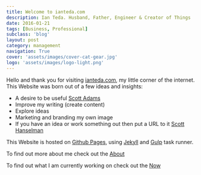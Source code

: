 ```yaml
---
title: Welcome to ianteda.com
description: Ian Teda. Husband, Father, Engineer & Creator of Things
date: 2016-01-21
tags: [Business, Professional]
subclass: 'blog'
layout: post
category: management
navigation: True
cover: 'assets/images/cover-cat-gear.jpg'
logo: 'assets/images/logo-light.png'
---
```

Hello and thank you for visiting [ianteda.com](ianteda.com), my little corner of the internet. This Website was born out of a few ideas and insights:

* A desire to be useful [Scott Adams](http://blog.dilbert.com/post/130338537981/the-moist-robot-ethical-code)
* Improve my writing (create content)
* Explore ideas
* Marketing and branding my own image
* If you have an idea or work something out then put a URL to it [Scott Hanselman](http://www.hanselman.com/blog/YourWordsAreWasted.aspx)

This Website is hosted on [Github Pages](https://pages.github.com/), using [Jekyll](http://jekyllrb.com/) and [Gulp](http://gulpjs.com/) task runner.

To find out more about me check out the [About](/about.html)

To find out what I am currently working on check out the [Now](/now.html)
